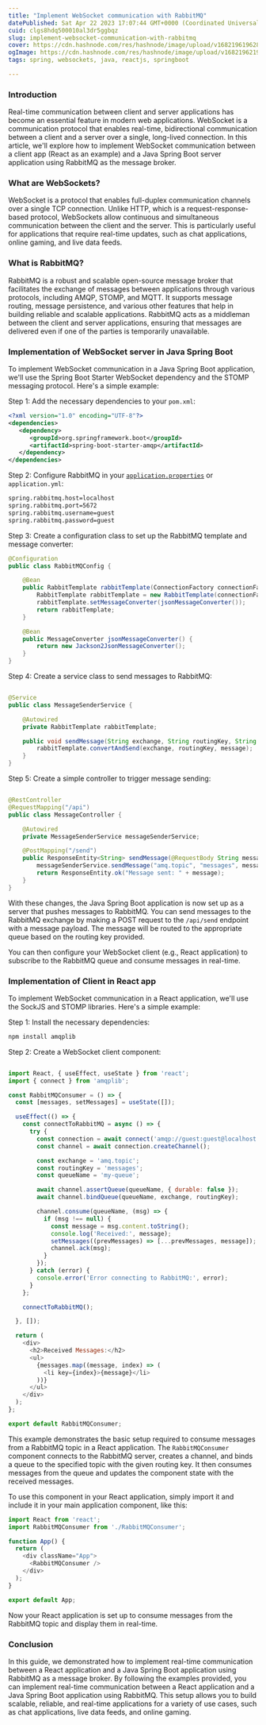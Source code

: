 ```yaml
---
title: "Implement WebSocket communication with RabbitMQ"
datePublished: Sat Apr 22 2023 17:07:44 GMT+0000 (Coordinated Universal Time)
cuid: clgs8hdq500010al3dr5ggbqz
slug: implement-websocket-communication-with-rabbitmq
cover: https://cdn.hashnode.com/res/hashnode/image/upload/v1682196196281/482ff595-a4b3-46f5-86f8-857faca67037.png
ogImage: https://cdn.hashnode.com/res/hashnode/image/upload/v1682196219694/39f17f8d-81b4-4a46-812f-f1b4eb95e187.png
tags: spring, websockets, java, reactjs, springboot

---
```


### Introduction

Real-time communication between client and server applications has become an essential feature in modern web applications. WebSocket is a communication protocol that enables real-time, bidirectional communication between a client and a server over a single, long-lived connection. In this article, we'll explore how to implement WebSocket communication between a client app (React as an example) and a Java Spring Boot server application using RabbitMQ as the message broker.

### What are WebSockets?

WebSocket is a protocol that enables full-duplex communication channels over a single TCP connection. Unlike HTTP, which is a request-response-based protocol, WebSockets allow continuous and simultaneous communication between the client and the server. This is particularly useful for applications that require real-time updates, such as chat applications, online gaming, and live data feeds.

### What is RabbitMQ?

RabbitMQ is a robust and scalable open-source message broker that facilitates the exchange of messages between applications through various protocols, including AMQP, STOMP, and MQTT. It supports message routing, message persistence, and various other features that help in building reliable and scalable applications. RabbitMQ acts as a middleman between the client and server applications, ensuring that messages are delivered even if one of the parties is temporarily unavailable.

### Implementation of WebSocket server in Java Spring Boot

To implement WebSocket communication in a Java Spring Boot application, we'll use the Spring Boot Starter WebSocket dependency and the STOMP messaging protocol. Here's a simple example:

Step 1: Add the necessary dependencies to your `pom.xml`:

```xml
<?xml version="1.0" encoding="UTF-8"?>
<dependencies>
   <dependency>
      <groupId>org.springframework.boot</groupId>
      <artifactId>spring-boot-starter-amqp</artifactId>
   </dependency>
</dependencies>
```

Step 2: Configure RabbitMQ in your [`application.properties`](http://application.properties) or `application.yml`:

```apache
spring.rabbitmq.host=localhost
spring.rabbitmq.port=5672
spring.rabbitmq.username=guest
spring.rabbitmq.password=guest
```

Step 3: Create a configuration class to set up the RabbitMQ template and message converter:

```java
@Configuration
public class RabbitMQConfig {

    @Bean
    public RabbitTemplate rabbitTemplate(ConnectionFactory connectionFactory) {
        RabbitTemplate rabbitTemplate = new RabbitTemplate(connectionFactory);
        rabbitTemplate.setMessageConverter(jsonMessageConverter());
        return rabbitTemplate;
    }

    @Bean
    public MessageConverter jsonMessageConverter() {
        return new Jackson2JsonMessageConverter();
    }
}
```

Step 4: Create a service class to send messages to RabbitMQ:

```java

@Service
public class MessageSenderService {

    @Autowired
    private RabbitTemplate rabbitTemplate;

    public void sendMessage(String exchange, String routingKey, String message) {
        rabbitTemplate.convertAndSend(exchange, routingKey, message);
    }
}
```

Step 5: Create a simple controller to trigger message sending:

```java

@RestController
@RequestMapping("/api")
public class MessageController {

    @Autowired
    private MessageSenderService messageSenderService;

    @PostMapping("/send")
    public ResponseEntity<String> sendMessage(@RequestBody String message) {
        messageSenderService.sendMessage("amq.topic", "messages", message);
        return ResponseEntity.ok("Message sent: " + message);
    }
}
```

With these changes, the Java Spring Boot application is now set up as a server that pushes messages to RabbitMQ. You can send messages to the RabbitMQ exchange by making a POST request to the `/api/send` endpoint with a message payload. The message will be routed to the appropriate queue based on the routing key provided.

You can then configure your WebSocket client (e.g., React application) to subscribe to the RabbitMQ queue and consume messages in real-time.

### Implementation of Client in React app

To implement WebSocket communication in a React application, we'll use the SockJS and STOMP libraries. Here's a simple example:

Step 1: Install the necessary dependencies:

```bash
npm install amqplib
```

Step 2: Create a WebSocket client component:

```javascript

import React, { useEffect, useState } from 'react';
import { connect } from 'amqplib';

const RabbitMQConsumer = () => {
  const [messages, setMessages] = useState([]);

  useEffect(() => {
    const connectToRabbitMQ = async () => {
      try {
        const connection = await connect('amqp://guest:guest@localhost:5672');
        const channel = await connection.createChannel();

        const exchange = 'amq.topic';
        const routingKey = 'messages';
        const queueName = 'my-queue';

        await channel.assertQueue(queueName, { durable: false });
        await channel.bindQueue(queueName, exchange, routingKey);

        channel.consume(queueName, (msg) => {
          if (msg !== null) {
            const message = msg.content.toString();
            console.log('Received:', message);
            setMessages((prevMessages) => [...prevMessages, message]);
            channel.ack(msg);
          }
        });
      } catch (error) {
        console.error('Error connecting to RabbitMQ:', error);
      }
    };

    connectToRabbitMQ();

  }, []);

  return (
    <div>
      <h2>Received Messages:</h2>
      <ul>
        {messages.map((message, index) => (
          <li key={index}>{message}</li>
        ))}
      </ul>
    </div>
  );
};

export default RabbitMQConsumer;
```

This example demonstrates the basic setup required to consume messages from a RabbitMQ topic in a React application. The `RabbitMQConsumer` component connects to the RabbitMQ server, creates a channel, and binds a queue to the specified topic with the given routing key. It then consumes messages from the queue and updates the component state with the received messages.

To use this component in your React application, simply import it and include it in your main application component, like this:

```javascript
import React from 'react';
import RabbitMQConsumer from './RabbitMQConsumer';

function App() {
  return (
    <div className="App">
      <RabbitMQConsumer />
    </div>
  );
}

export default App;
```

Now your React application is set up to consume messages from the RabbitMQ topic and display them in real-time.

### Conclusion

In this guide, we demonstrated how to implement real-time communication between a React application and a Java Spring Boot application using RabbitMQ as a message broker. By following the examples provided, you can implement real-time communication between a React application and a Java Spring Boot application using RabbitMQ. This setup allows you to build scalable, reliable, and real-time applications for a variety of use cases, such as chat applications, live data feeds, and online gaming.